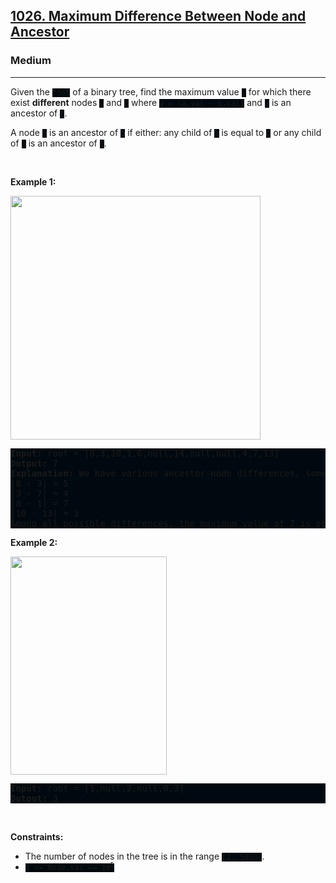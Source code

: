 <h2><a href="https://leetcode.com/problems/maximum-difference-between-node-and-ancestor/">1026. Maximum Difference Between Node and Ancestor</a></h2><h3>Medium</h3><hr><div><p>Given the <code style="background: rgb(0, 9, 15) !important;">root</code> of a binary tree, find the maximum value <code style="background: rgb(0, 9, 15) !important;">v</code> for which there exist <strong>different</strong> nodes <code style="background: rgb(0, 9, 15) !important;">a</code> and <code style="background: rgb(0, 9, 15) !important;">b</code> where <code style="background: rgb(0, 9, 15) !important;">v = |a.val - b.val|</code> and <code style="background: rgb(0, 9, 15) !important;">a</code> is an ancestor of <code style="background: rgb(0, 9, 15) !important;">b</code>.</p>

<p>A node <code style="background: rgb(0, 9, 15) !important;">a</code> is an ancestor of <code style="background: rgb(0, 9, 15) !important;">b</code> if either: any child of <code style="background: rgb(0, 9, 15) !important;">a</code> is equal to <code style="background: rgb(0, 9, 15) !important;">b</code>&nbsp;or any child of <code style="background: rgb(0, 9, 15) !important;">a</code> is an ancestor of <code style="background: rgb(0, 9, 15) !important;">b</code>.</p>

<p>&nbsp;</p>
<p><strong class="example">Example 1:</strong></p>
<img alt="" src="https://assets.leetcode.com/uploads/2020/11/09/tmp-tree.jpg" style="width: 400px; height: 390px;">
<pre style="background: rgb(0, 9, 15) !important;"><strong>Input:</strong> root = [8,3,10,1,6,null,14,null,null,4,7,13]
<strong>Output:</strong> 7
<strong>Explanation: </strong>We have various ancestor-node differences, some of which are given below :
|8 - 3| = 5
|3 - 7| = 4
|8 - 1| = 7
|10 - 13| = 3
Among all possible differences, the maximum value of 7 is obtained by |8 - 1| = 7.</pre>

<p><strong class="example">Example 2:</strong></p>
<img alt="" src="https://assets.leetcode.com/uploads/2020/11/09/tmp-tree-1.jpg" style="width: 250px; height: 349px;">
<pre style="background: rgb(0, 9, 15) !important;"><strong>Input:</strong> root = [1,null,2,null,0,3]
<strong>Output:</strong> 3
</pre>

<p>&nbsp;</p>
<p><strong>Constraints:</strong></p>

<ul>
	<li>The number of nodes in the tree is in the range <code style="background: rgb(0, 9, 15) !important;">[2, 5000]</code>.</li>
	<li><code style="background: rgb(0, 9, 15) !important;">0 &lt;= Node.val &lt;= 10<sup>5</sup></code></li>
</ul>
</div>